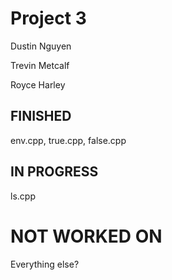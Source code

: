 # Project 3

Dustin Nguyen

Trevin Metcalf

Royce Harley

## FINISHED

env.cpp, true.cpp, false.cpp

## IN PROGRESS

ls.cpp

# NOT WORKED ON

Everything else?